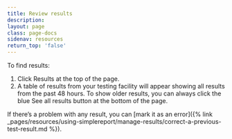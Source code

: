 ```yaml
---
title: Review results
description:
layout: page
class: page-docs
sidenav: resources
return_top: 'false'
---
```


To find results:
1. Click Results at the top of the page.
2. A table of results from your testing facility will appear showing all results from the past 48 hours. To show older results, you can always click the blue See all results button at the bottom of the page.

If there’s a problem with any result, you can [mark it as an error]({% link _pages/resources/using-simplereport/manage-results/correct-a-previous-test-result.md %}).